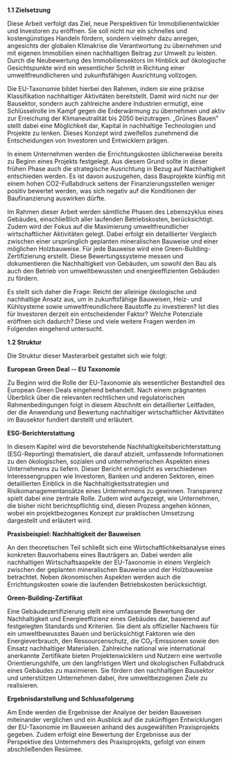 **1.1 Zielsetzung**

Diese Arbeit verfolgt das Ziel, neue Perspektiven für
Immobilienentwickler und Investoren zu eröffnen. Sie soll nicht nur ein
schnelles und kostengünstiges Handeln fördern, sondern vielmehr dazu
anregen, angesichts der globalen Klimakrise die Verantwortung zu
übernehmen und mit eigenen Immobilien einen nachhaltigen Beitrag zur
Umwelt zu leisten. Durch die Neubewertung des Immobiliensektors im
Hinblick auf ökologische Gesichtspunkte wird ein wesentlicher Schritt in
Richtung einer umweltfreundlicheren und zukunftsfähigen Ausrichtung
vollzogen.

Die EU-Taxonomie bildet hierbei den Rahmen, indem sie eine präzise
Klassifikation nachhaltiger Aktivitäten bereitstellt. Damit wird nicht
nur der Bausektor, sondern auch zahlreiche andere Industrien ermutigt,
eine Schlüsselrolle im Kampf gegen die Erderwärmung zu übernehmen und
aktiv zur Erreichung der Klimaneutralität bis 2050 beizutragen. „Grünes
Bauen" stellt dabei eine Möglichkeit dar, Kapital in nachhaltige
Technologien und Projekte zu lenken. Dieses Konzept wird zweifellos
zunehmend die Entscheidungen von Investoren und Entwicklern prägen.

In einem Unternehmen werden die Errichtungskosten üblicherweise bereits
zu Beginn eines Projekts festgelegt. Aus diesem Grund sollte in dieser
frühen Phase auch die strategische Ausrichtung in Bezug auf
Nachhaltigkeit entschieden werden. Es ist davon auszugehen, dass
Bauprojekte künftig mit einem hohen CO2-Fußabdruck seitens der
Finanzierungsstellen weniger positiv bewertet werden, was sich negativ
auf die Konditionen der Baufinanzierung auswirken dürfte.

Im Rahmen dieser Arbeit werden sämtliche Phasen des Lebenszyklus eines
Gebäudes, einschließlich aller laufenden Betriebskosten, berücksichtigt.
Zudem wird der Fokus auf die Maximierung umweltfreundlicher
wirtschaftlicher Aktivitäten gelegt. Dabei erfolgt ein detaillierter
Vergleich zwischen einer ursprünglich geplanten mineralischen Bauweise
und einer möglichen Holzbauweise. Für jede Bauweise wird eine
Green-Building-Zertifizierung erstellt. Diese Bewertungssysteme messen
und dokumentieren die Nachhaltigkeit von Gebäuden, um sowohl den Bau als
auch den Betrieb von umweltbewussten und energieeffizienten Gebäuden zu
fördern.

Es stellt sich daher die Frage: Reicht der alleinige ökologische und
nachhaltige Ansatz aus, um in zukunftsfähige Bauweisen, Heiz- und
Kühlsysteme sowie umweltfreundlichere Baustoffe zu investieren? Ist dies
für Investoren derzeit ein entscheidender Faktor? Welche Potenziale
eröffnen sich dadurch? Diese und viele weitere Fragen werden im
Folgenden eingehend untersucht.

**1.2 Struktur**

Die Struktur dieser Masterarbeit gestaltet sich wie folgt:

**European Green Deal -- EU Taxonomie**

Zu Beginn wird die Rolle der EU-Taxonomie als wesentlicher Bestandteil
des European Green Deals eingehend behandelt. Nach einem prägnanten
Überblick über die relevanten rechtlichen und regulatorischen
Rahmenbedingungen folgt in diesem Abschnitt ein detaillierter Leitfaden,
der die Anwendung und Bewertung nachhaltiger wirtschaftlicher
Aktivitäten im Bausektor fundiert darstellt und erläutert.

**ESG-Berichterstattung**

In diesem Kapitel wird die bevorstehende
Nachhaltigkeitsberichterstattung (ESG-Reporting) thematisiert, die
darauf abzielt, umfassende Informationen zu den ökologischen, sozialen
und unternehmerischen Aspekten eines Unternehmens zu liefern. Dieser
Bericht ermöglicht es verschiedenen Interessengruppen wie Investoren,
Banken und anderen Sektoren, einen detaillierten Einblick in die
Nachhaltigkeitsstrategien und Risikomanagementansätze eines Unternehmens
zu gewinnen. Transparenz spielt dabei eine zentrale Rolle. Zudem wird
aufgezeigt, wie Unternehmen, die bisher nicht berichtspflichtig sind,
diesen Prozess angehen können, wobei ein projektbezogenes Konzept zur
praktischen Umsetzung dargestellt und erläutert wird.

**Praxisbeispiel: Nachhaltigkeit der Bauweisen**

An den theoretischen Teil schließt sich eine Wirtschaftlichkeitsanalyse
eines konkreten Bauvorhabens eines Bauträgers an. Dabei werden alle
nachhaltigen Wirtschaftsaspekte der EU-Taxonomie in einem Vergleich
zwischen der geplanten mineralischen Bauweise und der Holzbauweise
betrachtet. Neben ökonomischen Aspekten werden auch die
Errichtungskosten sowie die laufenden Betriebskosten berücksichtigt.

**Green-Building-Zertifikat**

Eine Gebäudezertifizierung stellt eine umfassende Bewertung der
Nachhaltigkeit und Energieeffizienz eines Gebäudes dar, basierend auf
festgelegten Standards und Kriterien. Sie dient als offizieller Nachweis
für ein umweltbewusstes Bauen und berücksichtigt Faktoren wie den
Energieverbrauch, den Ressourcenschutz, die CO₂-Emissionen sowie den
Einsatz nachhaltiger Materialien. Zahlreiche national wie international
anerkannte Zertifikate bieten Projektenwicklern und Nutzern eine
wertvolle Orientierungshilfe, um den langfristigen Wert und ökologischen
Fußabdruck eines Gebäudes zu maximieren. Sie fördern den nachhaltigen
Bausektor und unterstützen Unternehmen dabei, ihre umweltbezogenen Ziele
zu realisieren.

**Ergebnisdarstellung und Schlussfolgerung**

Am Ende werden die Ergebnisse der Analyse der beiden Bauweisen
miteinander verglichen und ein Ausblick auf die zukünftigen
Entwicklungen der EU-Taxonomie im Bauwesen anhand des ausgewählten
Praxisprojekts gegeben. Zudem erfolgt eine Bewertung der Ergebnisse aus
der Perspektive des Unternehmers des Praxisprojekts, gefolgt von einem
abschließenden Resümee.
